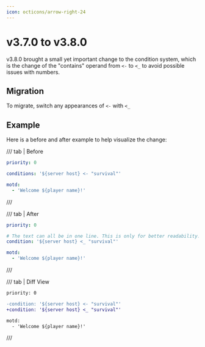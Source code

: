```yaml
---
icon: octicons/arrow-right-24
---
```


# v3.7.0 to v3.8.0

v3.8.0 brought a small yet important change to the condition system, which is the change of the "contains" operand from `<-` to `<_` to avoid possible issues with numbers.

## Migration

To migrate, switch any appearances of `<-` with `<_`

## Example

Here is a before and after example to help visualize the change:

/// tab | Before
```yaml
priority: 0

conditions: '${server host} <- "survival"'

motd:
  - 'Welcome ${player name}!'
```
///

/// tab | After
```yaml
priority: 0

# The text can all be in one line. This is only for better readability.
condition: '${server host} <_ "survival"'

motd:
  - 'Welcome ${player name}!'
```
///

/// tab | Diff View
```diff
priority: 0

-condition: '${server host} <- "survival"'
+condition: '${server host} <_ "survival"'

motd:
  - 'Welcome ${player name}!'
```
///